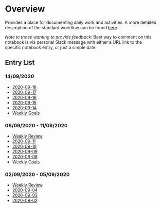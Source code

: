 # Overview

Provides a place for documenting daily work and activities. A more detailed
description of the standard workflow can be found [here](WorkflowSpec.md).

*Note to those wanting to provide feedback*: Best way to comment on this
notebook is via personal Slack message with either a URL link to the specific
notebook entry, or just a simple date.


## Entry List

### 14/09/2020
* [2020-09-18](2020-09-18.md)
* [2020-09-17](2020-09-17.md)
* [2020-09-16](2020-09-16.md)
* [2020-09-15](2020-09-15.md)
* [2020-09-14](2020-09-14.md)
* [Weekly Goals](goals-2020-09-14.md)

### 08/09/2020 - 11/09/2020
* [Weekly Review](review-2020-09-11.md)
* [2020-09-11](2020-09-11.md)
* [2020-09-10](2020-09-10.md)
* [2020-09-09](2020-09-09.md)
* [2020-09-08](2020-09-08.md)
* [Weekly Goals](goals-2020-09-08.md)

### 02/09/2020 - 05/09/2020
* [Weekly Review](review-2020-09-04.md)
* [2020-09-04](2020-09-04.md)
* [2020-09-03](2020-09-03.md)
* [2020-09-02](2020-09-02.md)
